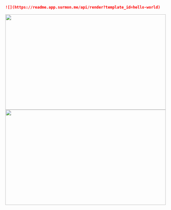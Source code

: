 ```markdown
![](https://readme.app.surmon.me/api/render?template_id=hello-world)
```

<img src="https://readme.app.surmon.me/api/render?template_id=hello-world" width="100%" height="300px" />

<img src="https://readme.app.surmon.me/api/render?template_id=hello-world&params.theme=dark" width="100%" height="300px" />
